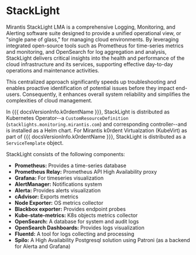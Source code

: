 
# StackLight

Mirantis StackLight LMA is a comprehensive Logging, Monitoring, and Alerting software 
suite designed to provide a unified operational view, or "single pane of glass," for 
managing cloud environments. By leveraging integrated open-source tools such as Prometheus 
for time-series metrics and monitoring, and OpenSearch for log aggregation and analysis, 
StackLight delivers critical insights into the health and performance of the cloud 
infrastructure and its services, supporting effective day-to-day operations and maintenance 
activities. 

This centralized approach significantly speeds up troubleshooting and enables proactive 
identification of potential issues before they impact end-users. Consequently, it enhances 
overall system reliability and simplifies the complexities of cloud management.

In {{{ docsVersionInfo.k0rdentName }}}, StackLight is distributed as Kubernetes Operator--a `CustomResourceDefinition` 
(`stacklights.monitoring.mirantis.com`) and corresponding controller--and is installed as a Helm chart. 
For Mirantis k0rdent Virtualzation (KubeVirt) as part of {{{ docsVersionInfo.k0rdentName }}}, StackLight is distributed as a `ServiceTemplate` object. 

StackLight consists of the following components:

-   **Prometheus:** Provides a time-series database
-   **Prometheus Relay:** Prometheus API High Availability proxy
-   **Grafana:** For timeseries visualization
-   **AlertManager:** Notifications system
-   **Alerta:** Provides alerts visualization
-   **cAdvisor:** Exports metrics
-   **Node Exporter:** OS metrics collector
-   **Blackbox exporter:** Provides endpoint probes
-   **Kube-state-metrics:** K8s objects metrics collector
-   **OpenSearch:** A database for system and audit logs
-   **OpenSearch Dashboards:** Provides logs visualization
-   **Fluentd:** A tool for logs collecting and processing
-   **Spilo:** A High Availability Postgresql solution using Patroni (as a backend for Alerta and Grafana)
